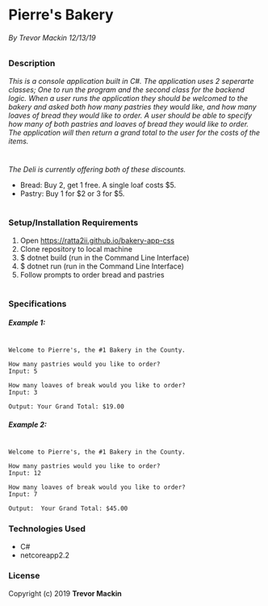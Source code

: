 # **Pierre's Bakery**

###### By Trevor Mackin 12/13/19  

### **Description**

_This is a console application built in C#. The application uses 2 seperarte classes; One to run the program and the second class for the backend logic. When a user runs the application they should be welcomed to the bakery and asked both how many pastries they would like, and how many loaves of bread they would like to order. A user should be able to specify how many of both pastries and loaves of bread they would like to order. The application will then return a grand total to the user for the costs of the items._
#
_The  Deli is currently offering both of these discounts._
* Bread: Buy 2, get 1 free. A single loaf costs $5.
* Pastry: Buy 1 for \$2 or 3 for $5.

#
###  **Setup/Installation Requirements**

1. Open https://ratta2ii.github.io/bakery-app-css
2. Clone repository to local machine
3. $ dotnet build (run in the Command Line Interface)
4. $ dotnet run (run in the Command Line Interface)
5. Follow prompts to order bread and pastries

#
### **Specifications**
##### Example 1:
# 
####
    Welcome to Pierre's, the #1 Bakery in the County.

    How many pastries would you like to order? 
    Input: 5

    How many loaves of break would you like to order?
    Input: 3
    
    Output: Your Grand Total: $19.00
    
##### Example 2:
#

    Welcome to Pierre's, the #1 Bakery in the County.

    How many pastries would you like to order? 
    Input: 12
    
    How many loaves of break would you like to order?
    Input: 7
    
    Output:  Your Grand Total: $45.00
    
### **Technologies Used**

* C#
* netcoreapp2.2

### **License**

Copyright (c) 2019 **Trevor Mackin**
